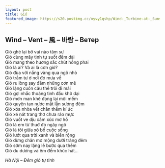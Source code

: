 ```yaml
---
layout: post
title: Gió
featured_image: https://s20.postimg.cc/oyvy1qshp/Wind-_Turbine-at-_Sunset.jpg
---
```


## Wind – Vent – 風 – 바람 – Ветер

Gió ghé lại bờ vai nào tâm sự<br/>
Gió cùng mây tình tự suốt đêm dài<br/>
Gió mang theo hương sắc chút hồng phai<br/>
Gió là ai? Và ai là cơn gió?<br/>
Gió đùa với nắng vàng qua ngõ nhỏ<br/>
Gió trầm tư ở nơi đó mưa về<br/>
Gió ru lòng say đắm những cơn mê<br/>
Gió lặng cuốn câu thề trôi đi mãi<br/>
Gió gợi nhắc thoáng tình đầu khờ dại<br/>
Gió mơn man khẽ đọng lại môi mềm<br/>
Gió quyện tan nước mắt lẫn sương đêm<br/>
Gió xóa nhòa vết chân thềm kí ức<br/>
Gió xé nát trang thơ chưa ráo mực<br/>
Gió vuốt ve dịu cảm xúc mơ hồ<br/>
Gió là em từ thuở đó ngây ngô<br/>
Gió là tôi giữa xô bồ cuộc sống<br/>
Gió lướt qua trời xanh và biển rộng<br/>
Gió dừng chân mơ mộng dưới trăng đêm<br/>
Gió sớm nay lặng lẽ bước qua thềm<br/>
Gió du dương và êm đềm khúc hát…

_Hà Nội – Đêm gió tự tình_
